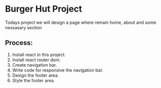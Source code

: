 <h1>Burger Hut Project</h1>
<article> Todays project we will design a page where remain home, about and some nessasary section </article>
<h2>Process:</h1>
<ol type="1">
   <li>Install react in this project.</li>
   <li>Install react router dom.</li>
   <li>Create navigation bar.</li>
   <li>Write code for responsive the navigation bar.</li>
   <li>Design the footer area.</li>
   <li>Style the footer area.</li>
</ol>